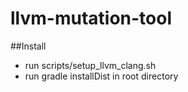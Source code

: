 # llvm-mutation-tool

##Install

* run scripts/setup_llvm_clang.sh
* run gradle installDist in root directory
